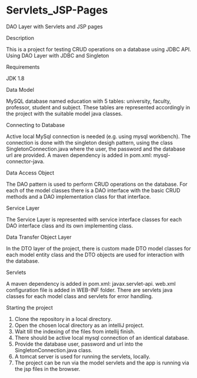 # Servlets_JSP-Pages
DAO Layer with Servlets and JSP pages

Description

This is a project for testing CRUD operations on a database using JDBC API.
Using DAO Layer with JDBC and Singleton

Requirements

JDK 1.8

Data Model

MySQL database named education with 5 tables: university, faculty, professor, student and subject.
These tables are represented accordingly in the project with the suitable model java classes.

Connecting to Database

Active local MySql connection is needed  (e.g. using mysql workbench).
The connection is done with the singleton desigh pattern, using the class SingletonConnection.java where the user, the password and the database url are provided.
A maven dependency is added in pom.xml: mysql-connector-java.

Data Access Object

The DAO pattern is used to perform CRUD operations on the database.
For each of the model classes there is a DAO interface
with the basic CRUD methods and a DAO implementation class for that interface.

Service Layer

The Service Layer is represented with service interface classes for each DAO interface class and its own implementing class.

Data Transfer Object Layer

In the DTO layer of the project, there is custom made DTO model classes for each model entity class
and the DTO objects are used for interaction with the database.

Servlets

A maven dependency is added in pom.xml: javax.servlet-api.
web.xml configuration file is added in WEB-INF folder.
There are servlets java classes for each model class and servlets for error handling.

Starting the project

1. Clone the repository in a local directory.
2. Open the chosen local directory as an intelliJ project.
3. Wait till the indexing of the files from intellij finish.
4. There should be active local mysql connection of an identical database.
5. Provide the database user, password and url into the SingletonConnection.java class.
6. A tomcat server is used for running the servlets, locally.
7. The project can be run via the model servlets and the app is running via the jsp files in the browser.

